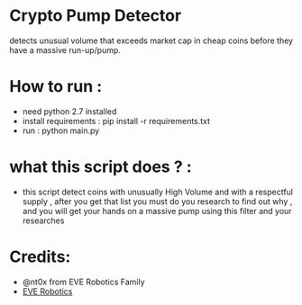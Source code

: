 # Crypto Pump Detector
detects unusual volume that exceeds market cap in cheap coins before they have a massive run-up/pump.


# How to run :
- need python 2.7 installed
- install requirements : pip install -r requirements.txt
- run : python main.py

# what this script does ? :
- this script detect coins with unusually  High Volume and with a
respectful supply , after you get that list you must do you research
to find out why , and you will get your hands on a massive pump using
this filter and your researches

# Credits:
- @nt0x from EVE Robotics Family
- [EVE Robotics](http://eve-robotics.com/)